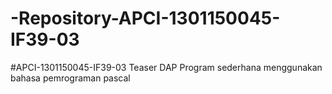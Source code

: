 # -Repository-APCI-1301150045-IF39-03
#APCI-1301150045-IF39-03
            Teaser DAP
            Program sederhana menggunakan bahasa pemrograman pascal
